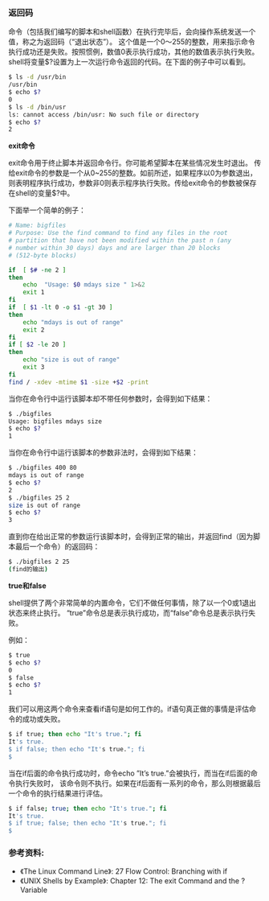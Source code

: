 ### 返回码

命令（包括我们编写的脚本和shell函数）在执行完毕后，会向操作系统发送一个值，称之为返回码（“退出状态”）。
这个值是一个0～255的整数，用来指示命令执行成功还是失败。按照惯例，数值0表示执行成功，其他的数值表示执行失败。
shell将变量$?设置为上一次运行命令返回的代码。在下面的例子中可以看到。

```bash
$ ls -d /usr/bin
/usr/bin
$ echo $?
0
$ ls -d /bin/usr
ls: cannot access /bin/usr: No such file or directory
$ echo $?
2
```

**exit命令**

exit命令用于终止脚本并返回命令行。你可能希望脚本在某些情况发生时退出。
传给exit命令的参数是一个从0~255的整数。如前所述，如果程序以0为参数退出，
则表明程序执行成功，参数非0则表示程序执行失败。传给exit命令的参数被保存在shell的变量$?中。

下面举一个简单的例子：

```bash
# Name: bigfiles
# Purpose: Use the find command to find any files in the root 
# partition that have not been modified within the past n (any 
# number within 30 days) days and are larger than 20 blocks 
# (512-byte blocks)

if  [ $# -ne 2 ]
then 
	echo  "Usage: $0 mdays size " 1>&2
	exit 1
fi
if  [ $1 -lt 0 -o $1 -gt 30 ]
then
	echo "mdays is out of range"
	exit 2
fi
if [ $2 -le 20 ]
then
	echo "size is out of range"
	exit 3
fi
find / -xdev -mtime $1 -size +$2 -print
```

当你在命令行中运行该脚本却不带任何参数时，会得到如下结果：

```bash
$ ./bigfiles
Usage: bigfiles mdays size
$ echo $?
1
```

当你在命令行中运行该脚本的参数非法时，会得到如下结果：

```bash
$ ./bigfiles 400 80
mdays is out of range
$ echo $?
2
$ ./bigfiles 25 2
size is out of range
$ echo $?
3
```

直到你在给出正常的参数运行该脚本时，会得到正常的输出，并返回find（因为脚本最后一个命令）的返回码：

```bash
$ ./bigfiles 2 25
(find的输出)
```


**true和false**

shell提供了两个非常简单的内置命令，它们不做任何事情，除了以一个0或1退出状态来终止执行。
“true”命令总是表示执行成功，而“false”命令总是表示执行失败。

例如：

```bash
$ true
$ echo $?
0
$ false
$ echo $?
1
```

我们可以用这两个命令来查看if语句是如何工作的。if语句真正做的事情是评估命令的成功或失败。

```bash
$ if true; then echo "It's true."; fi
It's true.
$ if false; then echo "It's true."; fi
$
```

当在if后面的命令执行成功时，命令echo ”It’s true.”会被执行，而当在if后面的命令执行失败时，
该命令则不执行。如果在if后面有一系列的命令，那么则根据最后一个命令的执行结果进行评估。

```bash
$ if false; true; then echo "It's true."; fi
It's true.
$ if true; false; then echo "It's true."; fi
$
```

### 参考资料:
- 《The Linux Command Line》: 27 Flow Control: Branching with if
- 《UNIX Shells by Example》: Chapter 12: The exit Command and the ? Variable

